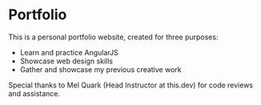 # Portfolio
This is a personal portfolio website, created for three purposes:
 - Learn and practice AngularJS
 - Showcase web design skills
 - Gather and showcase my previous creative work

Special thanks to Mel Quark (Head Instructor at this.dev) for code reviews and assistance.

